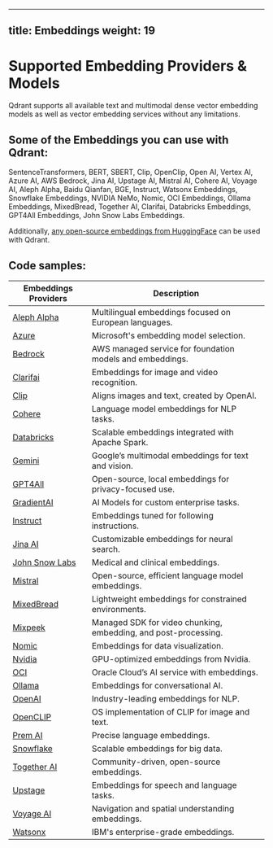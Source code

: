 
---
title: Embeddings
weight: 19
---
# Supported Embedding Providers & Models

Qdrant supports all available text and multimodal dense vector embedding models as well as vector embedding services without any limitations. 

## Some of the Embeddings you can use with Qdrant:

SentenceTransformers, BERT, SBERT, Clip, OpenClip, Open AI, Vertex AI, Azure AI, AWS Bedrock, Jina AI, Upstage AI, Mistral AI, Cohere AI, Voyage AI, Aleph Alpha, Baidu Qianfan, BGE, Instruct, Watsonx Embeddings, Snowflake Embeddings, NVIDIA NeMo, Nomic, OCI Embeddings, Ollama Embeddings, MixedBread, Together AI, Clarifai, Databricks Embeddings, GPT4All Embeddings, John Snow Labs Embeddings.

Additionally, [any open-source embeddings from HuggingFace](https://huggingface.co/spaces/mteb/leaderboard) can be used with Qdrant. 

## Code samples:

| Embeddings Providers          | Description |
| ----------------------------- | ----------- |
| [Aleph Alpha](./aleph-alpha/) | Multilingual embeddings focused on European languages. |
| [Azure](./azure/)             | Microsoft's embedding model selection. |
| [Bedrock](./bedrock/)         | AWS managed service for foundation models and embeddings. |
| [Clarifai](./clarifai/)       | Embeddings for image and video recognition. |
| [Clip](./clip/)               | Aligns images and text, created by OpenAI. |
| [Cohere](./cohere/)           | Language model embeddings for NLP tasks. |
| [Databricks](./databricks/)   | Scalable embeddings integrated with Apache Spark. |
| [Gemini](./gemini/)           | Google’s multimodal embeddings for text and vision. |
| [GPT4All](./gpt4all/)         | Open-source, local embeddings for privacy-focused use. |
| [GradientAI](./gradient/)     | AI Models for custom enterprise tasks.|
| [Instruct](./instruct/)       | Embeddings tuned for following instructions. |
| [Jina AI](./jina-embeddings/)     | Customizable embeddings for neural search. |
| [John Snow Labs](./johnsnow/) | Medical and clinical embeddings. |
| [Mistral](./mistral/)         | Open-source, efficient language model embeddings. |
| [MixedBread](./mixedbread/)   | Lightweight embeddings for constrained environments. |
| [Mixpeek](./mixpeek/)         | Managed SDK for video chunking, embedding, and post-processing.​ |
| [Nomic](./nomic/)             | Embeddings for data visualization. |
| [Nvidia](./nvidia/)      | GPU-optimized embeddings from Nvidia. |
| [OCI](./oci/)                 | Oracle Cloud’s AI service with embeddings. |
| [Ollama](./ollama/)           | Embeddings for conversational AI. |
| [OpenAI](./openai/)           | Industry-leading embeddings for NLP. |
| [OpenCLIP](./openclip/)           | OS implementation of CLIP for image and text. |
| [Prem AI](./premai/)          | Precise language embeddings. |
| [Snowflake](./snowflake/)     | Scalable embeddings for big data. |
| [Together AI](./togetherai/) | Community-driven, open-source embeddings. |
| [Upstage](./upstage/)         | Embeddings for speech and language tasks. |
| [Voyage AI](./voyage/)        | Navigation and spatial understanding embeddings. |
| [Watsonx](./watsonx/)         | IBM's enterprise-grade embeddings. |
